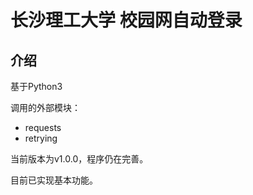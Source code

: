 # 长沙理工大学 校园网自动登录


## 介绍

基于Python3

调用的外部模块：

- requests
- retrying

当前版本为v1.0.0，程序仍在完善。

目前已实现基本功能。